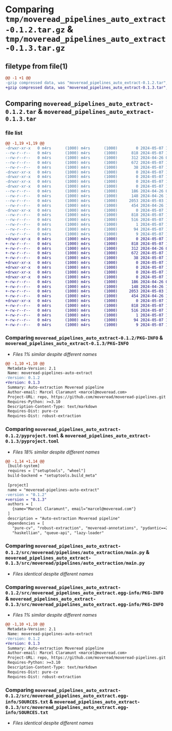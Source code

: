 # Comparing `tmp/moveread_pipelines_auto_extract-0.1.2.tar.gz` & `tmp/moveread_pipelines_auto_extract-0.1.3.tar.gz`

## filetype from file(1)

```diff
@@ -1 +1 @@
-gzip compressed data, was "moveread_pipelines_auto_extract-0.1.2.tar", last modified: Tue May  7 14:36:32 2024, max compression
+gzip compressed data, was "moveread_pipelines_auto_extract-0.1.3.tar", last modified: Tue May  7 18:50:11 2024, max compression
```

## Comparing `moveread_pipelines_auto_extract-0.1.2.tar` & `moveread_pipelines_auto_extract-0.1.3.tar`

### file list

```diff
@@ -1,19 +1,19 @@
-drwxr-xr-x   0 m4rs      (1000) m4rs      (1000)        0 2024-05-07 14:36:32.085389 moveread_pipelines_auto_extract-0.1.2/
--rw-r--r--   0 m4rs      (1000) m4rs      (1000)      818 2024-05-07 14:36:32.085389 moveread_pipelines_auto_extract-0.1.2/PKG-INFO
--rw-r--r--   0 m4rs      (1000) m4rs      (1000)      312 2024-04-26 05:36:41.000000 moveread_pipelines_auto_extract-0.1.2/README.md
--rw-r--r--   0 m4rs      (1000) m4rs      (1000)      672 2024-05-07 14:36:29.000000 moveread_pipelines_auto_extract-0.1.2/pyproject.toml
--rw-r--r--   0 m4rs      (1000) m4rs      (1000)       38 2024-05-07 14:36:32.085389 moveread_pipelines_auto_extract-0.1.2/setup.cfg
-drwxr-xr-x   0 m4rs      (1000) m4rs      (1000)        0 2024-05-07 14:36:32.075389 moveread_pipelines_auto_extract-0.1.2/src/
-drwxr-xr-x   0 m4rs      (1000) m4rs      (1000)        0 2024-05-07 14:36:32.075389 moveread_pipelines_auto_extract-0.1.2/src/moveread/
-drwxr-xr-x   0 m4rs      (1000) m4rs      (1000)        0 2024-05-07 14:36:32.075389 moveread_pipelines_auto_extract-0.1.2/src/moveread/pipelines/
-drwxr-xr-x   0 m4rs      (1000) m4rs      (1000)        0 2024-05-07 14:36:32.085389 moveread_pipelines_auto_extract-0.1.2/src/moveread/pipelines/auto_extraction/
--rw-r--r--   0 m4rs      (1000) m4rs      (1000)      186 2024-04-26 05:09:55.000000 moveread_pipelines_auto_extract-0.1.2/src/moveread/pipelines/auto_extraction/__init__.py
--rw-r--r--   0 m4rs      (1000) m4rs      (1000)      148 2024-04-26 16:27:49.000000 moveread_pipelines_auto_extract-0.1.2/src/moveread/pipelines/auto_extraction/__init__.pyi
--rw-r--r--   0 m4rs      (1000) m4rs      (1000)     2053 2024-05-03 10:33:59.000000 moveread_pipelines_auto_extract-0.1.2/src/moveread/pipelines/auto_extraction/main.py
--rw-r--r--   0 m4rs      (1000) m4rs      (1000)      454 2024-04-26 16:29:27.000000 moveread_pipelines_auto_extract-0.1.2/src/moveread/pipelines/auto_extraction/types.py
-drwxr-xr-x   0 m4rs      (1000) m4rs      (1000)        0 2024-05-07 14:36:32.085389 moveread_pipelines_auto_extract-0.1.2/src/moveread_pipelines_auto_extract.egg-info/
--rw-r--r--   0 m4rs      (1000) m4rs      (1000)      818 2024-05-07 14:36:32.000000 moveread_pipelines_auto_extract-0.1.2/src/moveread_pipelines_auto_extract.egg-info/PKG-INFO
--rw-r--r--   0 m4rs      (1000) m4rs      (1000)      516 2024-05-07 14:36:32.000000 moveread_pipelines_auto_extract-0.1.2/src/moveread_pipelines_auto_extract.egg-info/SOURCES.txt
--rw-r--r--   0 m4rs      (1000) m4rs      (1000)        1 2024-05-07 14:36:32.000000 moveread_pipelines_auto_extract-0.1.2/src/moveread_pipelines_auto_extract.egg-info/dependency_links.txt
--rw-r--r--   0 m4rs      (1000) m4rs      (1000)       94 2024-05-07 14:36:32.000000 moveread_pipelines_auto_extract-0.1.2/src/moveread_pipelines_auto_extract.egg-info/requires.txt
--rw-r--r--   0 m4rs      (1000) m4rs      (1000)        9 2024-05-07 14:36:32.000000 moveread_pipelines_auto_extract-0.1.2/src/moveread_pipelines_auto_extract.egg-info/top_level.txt
+drwxr-xr-x   0 m4rs      (1000) m4rs      (1000)        0 2024-05-07 18:50:11.586947 moveread_pipelines_auto_extract-0.1.3/
+-rw-r--r--   0 m4rs      (1000) m4rs      (1000)      818 2024-05-07 18:50:11.586947 moveread_pipelines_auto_extract-0.1.3/PKG-INFO
+-rw-r--r--   0 m4rs      (1000) m4rs      (1000)      312 2024-04-26 05:36:41.000000 moveread_pipelines_auto_extract-0.1.3/README.md
+-rw-r--r--   0 m4rs      (1000) m4rs      (1000)      672 2024-05-07 18:50:08.000000 moveread_pipelines_auto_extract-0.1.3/pyproject.toml
+-rw-r--r--   0 m4rs      (1000) m4rs      (1000)       38 2024-05-07 18:50:11.586947 moveread_pipelines_auto_extract-0.1.3/setup.cfg
+drwxr-xr-x   0 m4rs      (1000) m4rs      (1000)        0 2024-05-07 18:50:11.576948 moveread_pipelines_auto_extract-0.1.3/src/
+drwxr-xr-x   0 m4rs      (1000) m4rs      (1000)        0 2024-05-07 18:50:11.576948 moveread_pipelines_auto_extract-0.1.3/src/moveread/
+drwxr-xr-x   0 m4rs      (1000) m4rs      (1000)        0 2024-05-07 18:50:11.576948 moveread_pipelines_auto_extract-0.1.3/src/moveread/pipelines/
+drwxr-xr-x   0 m4rs      (1000) m4rs      (1000)        0 2024-05-07 18:50:11.576948 moveread_pipelines_auto_extract-0.1.3/src/moveread/pipelines/auto_extraction/
+-rw-r--r--   0 m4rs      (1000) m4rs      (1000)      186 2024-04-26 05:09:55.000000 moveread_pipelines_auto_extract-0.1.3/src/moveread/pipelines/auto_extraction/__init__.py
+-rw-r--r--   0 m4rs      (1000) m4rs      (1000)      148 2024-04-26 16:27:49.000000 moveread_pipelines_auto_extract-0.1.3/src/moveread/pipelines/auto_extraction/__init__.pyi
+-rw-r--r--   0 m4rs      (1000) m4rs      (1000)     2053 2024-05-03 10:33:59.000000 moveread_pipelines_auto_extract-0.1.3/src/moveread/pipelines/auto_extraction/main.py
+-rw-r--r--   0 m4rs      (1000) m4rs      (1000)      454 2024-04-26 16:29:27.000000 moveread_pipelines_auto_extract-0.1.3/src/moveread/pipelines/auto_extraction/types.py
+drwxr-xr-x   0 m4rs      (1000) m4rs      (1000)        0 2024-05-07 18:50:11.586947 moveread_pipelines_auto_extract-0.1.3/src/moveread_pipelines_auto_extract.egg-info/
+-rw-r--r--   0 m4rs      (1000) m4rs      (1000)      818 2024-05-07 18:50:11.000000 moveread_pipelines_auto_extract-0.1.3/src/moveread_pipelines_auto_extract.egg-info/PKG-INFO
+-rw-r--r--   0 m4rs      (1000) m4rs      (1000)      516 2024-05-07 18:50:11.000000 moveread_pipelines_auto_extract-0.1.3/src/moveread_pipelines_auto_extract.egg-info/SOURCES.txt
+-rw-r--r--   0 m4rs      (1000) m4rs      (1000)        1 2024-05-07 18:50:11.000000 moveread_pipelines_auto_extract-0.1.3/src/moveread_pipelines_auto_extract.egg-info/dependency_links.txt
+-rw-r--r--   0 m4rs      (1000) m4rs      (1000)       94 2024-05-07 18:50:11.000000 moveread_pipelines_auto_extract-0.1.3/src/moveread_pipelines_auto_extract.egg-info/requires.txt
+-rw-r--r--   0 m4rs      (1000) m4rs      (1000)        9 2024-05-07 18:50:11.000000 moveread_pipelines_auto_extract-0.1.3/src/moveread_pipelines_auto_extract.egg-info/top_level.txt
```

### Comparing `moveread_pipelines_auto_extract-0.1.2/PKG-INFO` & `moveread_pipelines_auto_extract-0.1.3/PKG-INFO`

 * *Files 1% similar despite different names*

```diff
@@ -1,10 +1,10 @@
 Metadata-Version: 2.1
 Name: moveread-pipelines-auto-extract
-Version: 0.1.2
+Version: 0.1.3
 Summary: Auto-extraction Moveread pipeline
 Author-email: Marcel Claramunt <marcel@moveread.com>
 Project-URL: repo, https://github.com/moveread/moveread-pipelines.git
 Requires-Python: >=3.10
 Description-Content-Type: text/markdown
 Requires-Dist: pure-cv
 Requires-Dist: robust-extraction
```

### Comparing `moveread_pipelines_auto_extract-0.1.2/pyproject.toml` & `moveread_pipelines_auto_extract-0.1.3/pyproject.toml`

 * *Files 18% similar despite different names*

```diff
@@ -1,14 +1,14 @@
 [build-system]
 requires = ["setuptools", "wheel"]
 build-backend = "setuptools.build_meta"
 
 [project]
 name = "moveread-pipelines-auto-extract"
-version = "0.1.2"
+version = "0.1.3"
 authors = [
   {name="Marcel Claramunt", email="marcel@moveread.com"}
 ]
 description = "Auto-extraction Moveread pipeline"
 dependencies = [
   "pure-cv", "robust-extraction", "moveread-annotations", "pydantic==2.*",
   "haskellian", "queue-api", "lazy-loader"
```

### Comparing `moveread_pipelines_auto_extract-0.1.2/src/moveread/pipelines/auto_extraction/main.py` & `moveread_pipelines_auto_extract-0.1.3/src/moveread/pipelines/auto_extraction/main.py`

 * *Files identical despite different names*

### Comparing `moveread_pipelines_auto_extract-0.1.2/src/moveread_pipelines_auto_extract.egg-info/PKG-INFO` & `moveread_pipelines_auto_extract-0.1.3/src/moveread_pipelines_auto_extract.egg-info/PKG-INFO`

 * *Files 1% similar despite different names*

```diff
@@ -1,10 +1,10 @@
 Metadata-Version: 2.1
 Name: moveread-pipelines-auto-extract
-Version: 0.1.2
+Version: 0.1.3
 Summary: Auto-extraction Moveread pipeline
 Author-email: Marcel Claramunt <marcel@moveread.com>
 Project-URL: repo, https://github.com/moveread/moveread-pipelines.git
 Requires-Python: >=3.10
 Description-Content-Type: text/markdown
 Requires-Dist: pure-cv
 Requires-Dist: robust-extraction
```

### Comparing `moveread_pipelines_auto_extract-0.1.2/src/moveread_pipelines_auto_extract.egg-info/SOURCES.txt` & `moveread_pipelines_auto_extract-0.1.3/src/moveread_pipelines_auto_extract.egg-info/SOURCES.txt`

 * *Files identical despite different names*


